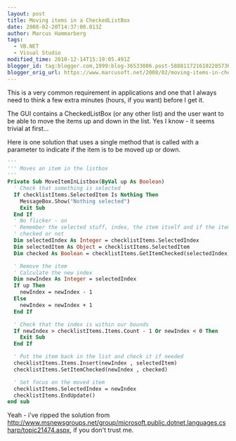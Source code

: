 ```yaml
---
layout: post
title: Moving items in a CheckedListBox
date: 2008-02-20T14:37:00.013Z
author: Marcus Hammarberg
tags:
  - VB.NET
  - Visual Studio
modified_time: 2010-12-14T15:19:05.491Z
blogger_id: tag:blogger.com,1999:blog-36533086.post-5888117216102285736
blogger_orig_url: https://www.marcusoft.net/2008/02/moving-items-in-checkedlistbox.html
---
```


This is a very common requirement in applications and one that I always need to think a few extra minutes (hours, if you want) before I get it.

The GUI contains a CheckedListBox (or any other list) and the user want to be able to move the items up and down in the list. Yes I know - it seems trivial at first...

Here is one solution that uses a single method that is called with a parameter to indicate if the item is to be moved up or down.

```vb
'''
''' Moves an item in the listbox
'''
Private Sub MoveItemInListbox(ByVal up As Boolean)
  ' Check that something is selected
  If checklistItems.SelectedItem Is Nothing Then
    MessageBox.Show("Nothing selected")
    Exit Sub
  End If
  ' No flicker - on
  ' Remember the selected stuff, index, the item itself and if the item is
  ' checked or not
  Dim selectedIndex As Integer = checklistItems.SelectedIndex
  Dim selectedItem As Object = checklistItems.SelectedItem
  Dim checked As Boolean = checklistItems.GetItemChecked(selectedIndex)

  ' Remove the item
  ' Calculate the new index
  Dim newIndex As Integer = selectedIndex
  If up Then
    newIndex = newIndex - 1
  Else
    newIndex = newIndex + 1
  End If

  ' Check that the index is within our bounds
  If newIndex > checklistItems.Items.Count - 1 Or newIndex < 0 Then
    Exit Sub
  End If

  ' Put the item back in the list and check it if needed
  checklistItems.Items.Insert(newIndex , selectedItem)
  checklistItems.SetItemChecked(newIndex , checked)

  ' Set focus on the moved item
  checklistItems.SelectedIndex = newIndex
  checklistItems.EndUpdate()
end sub
```

Yeah - i've ripped the solution from <http://www.msnewsgroups.net/group/microsoft.public.dotnet.languages.csharp/topic21474.aspx>, if you don't trust me.
